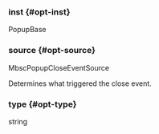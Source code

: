 ### inst {#opt-inst}

PopupBase


### source {#opt-source}

MbscPopupCloseEventSource

Determines what triggered the close event.
### type {#opt-type}

string

